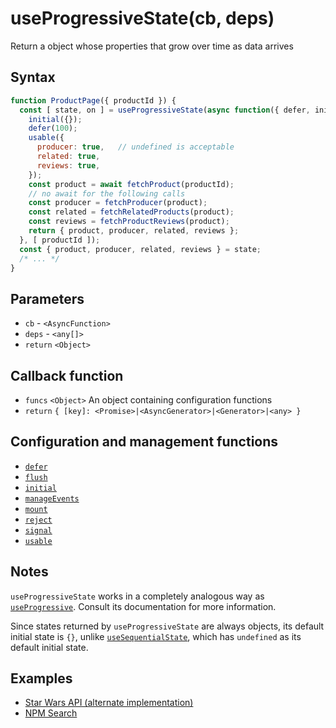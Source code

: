 # useProgressiveState(cb, deps)

Return a object whose properties that grow over time as data arrives

## Syntax

```js
function ProductPage({ productId }) {
  const [ state, on ] = useProgressiveState(async function({ defer, initial, usable }) => {
    initial({});
    defer(100);
    usable({
      producer: true,   // undefined is acceptable
      related: true,    
      reviews: true,    
    });
    const product = await fetchProduct(productId);
    // no await for the following calls
    const producer = fetchProducer(product);  
    const related = fetchRelatedProducts(product);
    const reviews = fetchProductReviews(product);
    return { product, producer, related, reviews };
  }, [ productId ]);
  const { product, producer, related, reviews } = state;
  /* ... */
}
```

## Parameters

* `cb` - `<AsyncFunction>`
* `deps` - `<any[]>`
* `return` `<Object>`

## Callback function

* `funcs` `<Object>` An object containing configuration functions
* `return` `{ [key]: <Promise>|<AsyncGenerator>|<Generator>|<any> }`

## Configuration and management functions

* [`defer`](./defer.md)
* [`flush`](./flush.md)
* [`initial`](./initial.md)
* [`manageEvents`](./manageEvents.md)
* [`mount`](./mount.md)
* [`reject`](./reject.md)
* [`signal`](./signal.md)
* [`usable`](./usable.md)

## Notes

`useProgressiveState` works in a completely analogous way as [`useProgressive`](./useProgressive.md).
Consult its documentation for more information.

Since states returned by `useProgressiveState` are always objects, its default initial state is `{}`, unlike
[`useSequentialState`](./useSequentialState.md), which has `undefined` as its default initial state.

## Examples

* [Star Wars API (alternate implementation)](../examples/swapi-hook/README.md)
* [NPM Search](../examples/npm-input/README.md)

